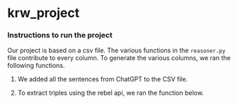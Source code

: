 # krw_project

### Instructions to run the project

Our project is based on a csv file. The various functions in the ```reasoner.py``` file contribute to every column. To generate the various columns, we ran the following functions. 


1. We added all the sentences from ChatGPT to the CSV file. 

2. To extract triples using the rebel api, we ran the function below. 

```
	
```

